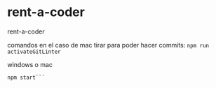 # rent-a-coder
rent-a-coder


comandos 
en el caso de mac tirar para poder hacer commits: 
```npm run activateGitLinter```

windows o mac
```npm install
npm start```
